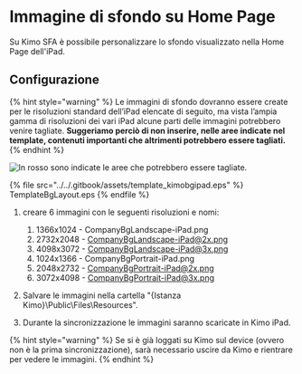 # Immagine di sfondo su Home Page

Su Kimo SFA è possibile personalizzare lo sfondo visualizzato nella Home Page dell'iPad.

## Configurazione

{% hint style="warning" %}
Le immagini di sfondo dovranno essere create per le risoluzioni standard dell’iPad elencate di seguito, ma vista l’ampia gamma di risoluzioni dei vari iPad alcune parti delle immagini potrebbero venire tagliate. **Suggeriamo perciò di non inserire, nelle aree indicate nel template, contenuti importanti che altrimenti potrebbero essere tagliati.**
{% endhint %}

![In rosso sono indicate le aree che potrebbero essere tagliate.](../../.gitbook/assets/template\_doc\_kimobg.png)

{% file src="../../.gitbook/assets/template_kimobgipad.eps" %}
TemplateBgLayout.eps
{% endfile %}

1.  creare 6 immagini con le seguenti risoluzioni e nomi:

    1. 1366x1024 - CompanyBgLandscape-iPad.png
    2. 2732x2048 - CompanyBgLandscape-iPad@2x.png
    3. 4098x3072 - CompanyBgLandscape-iPad@3x.png
    4. 1024x1366 - CompanyBgPortrait-iPad.png
    5. 2048x2732 - CompanyBgPortrait-iPad@2x.png
    6. 3072x4098 - CompanyBgPortrait-iPad@3x.png


2. Salvare le immagini nella cartella "{Istanza Kimo}\Public\Files\Resources".
3. Durante la sincronizzazione le immagini saranno scaricate in Kimo iPad.

{% hint style="warning" %}
Se si è già loggati su Kimo sul device (ovvero non è la prima sincronizzazione), sarà necessario uscire da Kimo e rientrare per vedere le immagini.
{% endhint %}
